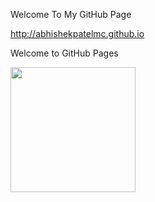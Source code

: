 Welcome To My GitHub Page

http://abhishekpatelmc.github.io

Welcome to GitHub Pages

<img src="imgages/mypage.jpeg" width="200">

